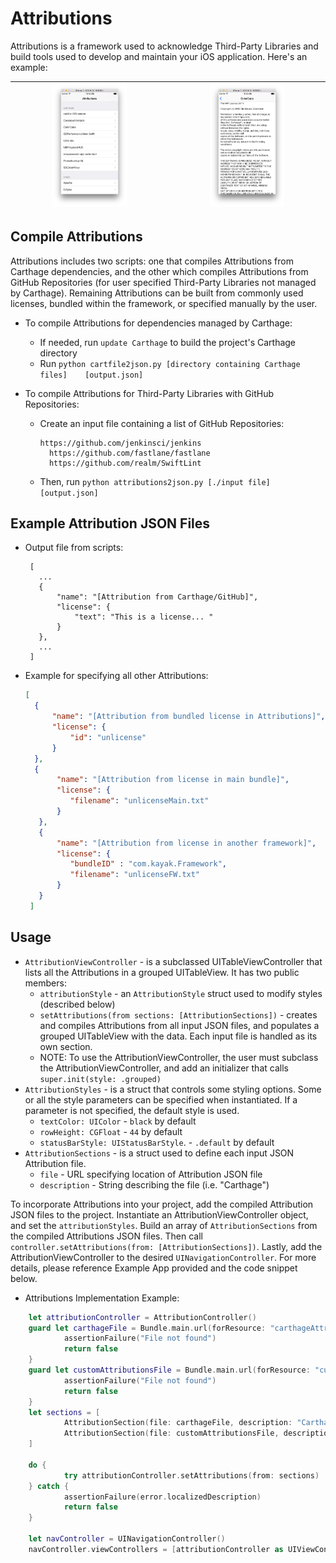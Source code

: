 # Attributions

Attributions is a framework used to acknowledge Third-Party Libraries and build tools used to develop and maintain your iOS application. Here's an example:

| <img src="https://github.com/kayak/attributions/blob/SourceCode/Screenshots/AttributionsListView.png" style="width: 50%; height: 50%"> | <img src="https://github.com/kayak/attributions/blob/SourceCode/Screenshots/AttributionsLicenseView.png" style="width: 50%; height: 50%">  |
:---:|:---:


## Compile Attributions

Attributions includes two scripts: one that compiles Attributions from Carthage dependencies, and the other which compiles Attributions from GitHub Repositories (for user specified Third-Party Libraries not managed by Carthage). Remaining Attributions can be built from commonly used licenses, bundled within the framework, or specified manually by the user.

* To compile Attributions for dependencies managed by Carthage:
	* If needed, run `update Carthage` to build the project's Carthage directory
	* Run `python cartfile2json.py [directory containing Carthage files] 	[output.json]`

* To compile Attributions for Third-Party Libraries with GitHub Repositories:
	* Create an input file containing a list of GitHub Repositories:
        ``` text
        https://github.com/jenkinsci/jenkins
	      https://github.com/fastlane/fastlane
	      https://github.com/realm/SwiftLint
      	```
  * Then, run `python attributions2json.py [./input file] [output.json]`

## Example Attribution JSON Files

* Output file from scripts:

     ```
      [
        ...
      	{
            "name": "[Attribution from Carthage/GitHub]",
            "license": {
                "text": "This is a license... "
        	}
        },
        ...
      ]
     ```

* Example for specifying all other Attributions:

    ```json
    [
      {
          "name": "[Attribution from bundled license in Attributions]",
          "license": {
              "id": "unlicense"
          }
      },
      {
           "name": "[Attribution from license in main bundle]",
           "license": {
              "filename": "unlicenseMain.txt"
           }
       },
       {
           "name": "[Attribution from license in another framework]",
           "license": {
              "bundleID" : "com.kayak.Framework",
              "filename": "unlicenseFW.txt"
           }
       }
     ]
     ```

## Usage

* `AttributionViewController` - is a subclassed UITableViewController that lists all the Attributions in a grouped UITableView. It has two public members:
  * `attributionStyle` - an `AttributionStyle` struct used to modify styles (described below)
  * `setAttributions(from sections: [AttributionSections])` - creates and compiles Attributions from all input JSON files, and populates a grouped UITableView with the data. Each input file is handled as its own section.
  * NOTE: To use the AttributionViewController, the user must subclass the AttributionViewController, and add an initializer that calls `super.init(style: .grouped)`
* `AttributionStyles` - is a struct that controls some styling options. Some or all the style parameters  can be specified when instantiated. If a parameter is not specified, the default style is used.
    * `textColor: UIColor` - `black` by default
    * `rowHeight: CGFloat` - `44` by default
    * `statusBarStyle: UIStatusBarStyle`. - `.default` by default
* `AttributionSections` - is a struct used to define each input JSON Attribution file.
  * `file` -  URL specifying location of Attribution JSON file
  * `description` - String describing the file (i.e. "Carthage")

To incorporate Attributions into your project, add the compiled Attribution JSON files to the project. Instantiate an AttributionViewController object, and set the `attributionStyles`. Build an array of `AttributionSections` from the compiled Attributions JSON files. Then call `controller.setAttributions(from: [AttributionSections])`. Lastly, add the AttributionViewController to the desired `UINavigationController`. For more details, please reference Example App provided and the code snippet below.

* Attributions Implementation Example:

```swift
	let attributionController = AttributionController()
	guard let carthageFile = Bundle.main.url(forResource: "carthageAttributions", withExtension: "json") else {
			assertionFailure("File not found")
			return false
	}
	guard let customAttributionsFile = Bundle.main.url(forResource: "customAttributions", withExtension: "json") else {
			assertionFailure("File not found")
			return false
	}
	let sections = [
			AttributionSection(file: carthageFile, description: "Carthage"),
			AttributionSection(file: customAttributionsFile, description: "Other")
	]

	do {
			try attributionController.setAttributions(from: sections)
	} catch {
			assertionFailure(error.localizedDescription)
			return false
	}

	let navController = UINavigationController()
	navController.viewControllers = [attributionController as UIViewController]
```
